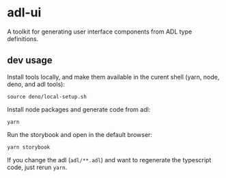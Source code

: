 # adl-ui

A toolkit for generating user interface components from ADL type definitions.

## dev usage

Install tools locally, and make them available in the curent shell (yarn, node, deno, and adl tools):

```
source deno/local-setup.sh
```

Install node packages and generate code from adl:

```
yarn
```

Run the storybook and open in the default browser:

```
yarn storybook
```

If you change the adl (`adl/**.adl`) and want to regenerate the typescript code, just rerun `yarn`.

